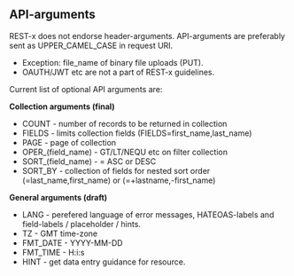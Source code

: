 ## API-arguments
REST-x does not endorse header-arguments. API-arguments are preferably sent as UPPER_CAMEL_CASE in request URI.

- Exception: file_name of binary file uploads (PUT).
- OAUTH/JWT etc are not a part of REST-x guidelines.

Current list of optional API arguments are:

**Collection arguments (final)**
- COUNT - number of records to be returned in collection
- FIELDS - limits collection fields (FIELDS=first_name,last_name)
- PAGE - page of collection
- OPER_(field_name) - GT/LT/NEQU etc on filter collection
- SORT_(field_name) - = ASC or DESC
- SORT_BY - collection of fields for nested sort order (=last_name,first_name) or (=+lastname,-first_name)


**General arguments (draft)**
- LANG - perefered language of error messages, HATEOAS-labels and field-labels / placeholder / hints.
- TZ - GMT time-zone
- FMT_DATE - YYYY-MM-DD
- FMT_TIME - H:i:s
- HINT - get data entry guidance for resource.
